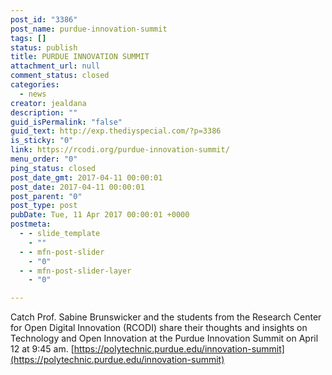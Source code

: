 ```yaml
---
post_id: "3386"
post_name: purdue-innovation-summit
tags: []
status: publish
title: PURDUE INNOVATION SUMMIT
attachment_url: null
comment_status: closed
categories:
  - news
creator: jealdana
description: ""
guid_isPermalink: "false"
guid_text: http://exp.thediyspecial.com/?p=3386
is_sticky: "0"
link: https://rcodi.org/purdue-innovation-summit/
menu_order: "0"
ping_status: closed
post_date_gmt: 2017-04-11 00:00:01
post_date: 2017-04-11 00:00:01
post_parent: "0"
post_type: post
pubDate: Tue, 11 Apr 2017 00:00:01 +0000
postmeta:
  - - slide_template
    - ""
  - - mfn-post-slider
    - "0"
  - - mfn-post-slider-layer
    - "0"

---
```

Catch Prof. Sabine Brunswicker and the students from the Research Center for Open Digital Innovation (RCODI) share their thoughts and insights on Technology and Open Innovation at the Purdue Innovation Summit on April 12 at 9:45 am. [https://polytechnic.purdue.edu/innovation-summit](https://polytechnic.purdue.edu/innovation-summit)
